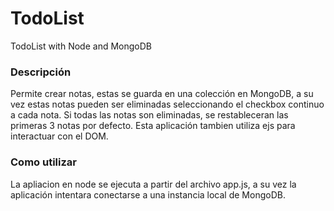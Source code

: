 # TodoList
TodoList with Node and MongoDB

### Descripción
Permite crear notas, estas se guarda en una colección en MongoDB, a su vez estas notas pueden ser eliminadas seleccionando el checkbox continuo a cada nota.
Si todas las notas son eliminadas, se restableceran las primeras 3 notas por defecto.
Esta aplicación tambien utiliza ejs para interactuar con el DOM.

### Como utilizar
La apliacion en node se ejecuta a partir del archivo app.js, a su vez la aplicación intentara conectarse a una instancia local de MongoDB.
